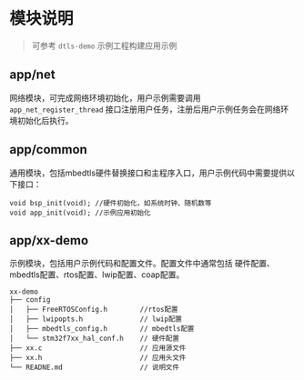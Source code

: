 # 模块说明
> 可参考 ```dtls-demo``` 示例工程构建应用示例

## app/net 
网络模块，可完成网络环境初始化，用户示例需要调用 ```app_net_register_thread``` 接口注册用户任务，注册后用户示例任务会在网络环境初始化后执行。

## app/common
通用模块，包括mbedtls硬件替换接口和主程序入口，用户示例代码中需要提供以下接口： 
```
void bsp_init(void); //硬件初始化，如系统时钟、随机数等
void app_init(void); //示例应用初始化
```

## app/xx-demo
示例模块，包括用户示例代码和配置文件。配置文件中通常包括 硬件配置、mbedtls配置、rtos配置、lwip配置、coap配置。
```
xx-demo
├── config
│   ├── FreeRTOSConfig.h        //rtos配置
│   ├── lwipopts.h              // lwip配置
│   ├── mbedtls_config.h        // mbedtls配置
│   └── stm32f7xx_hal_conf.h    // 硬件配置
├── xx.c                        // 应用源文件
├── xx.h                        // 应用头文件
└── READNE.md                   // 说明文件
```